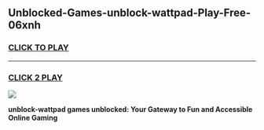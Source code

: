 
## Unblocked-Games-unblock-wattpad-Play-Free-06xnh
<h3>
<a href="https://premium76.site?title=unblock-wattpad&ref=23A">CLICK TO PLAY</a></h3>
<hr>

<h3>
<a href="https://premium76.site?title=unblock-wattpad&ref=23A">CLICK 2 PLAY</a>
  
</h3>

<a href="https://premium76.site?title=unblock-wattpad&ref=23A"><img src="https://clearcache.store/games.png"></a>


**unblock-wattpad games unblocked: Your Gateway to Fun and Accessible Online Gaming**
